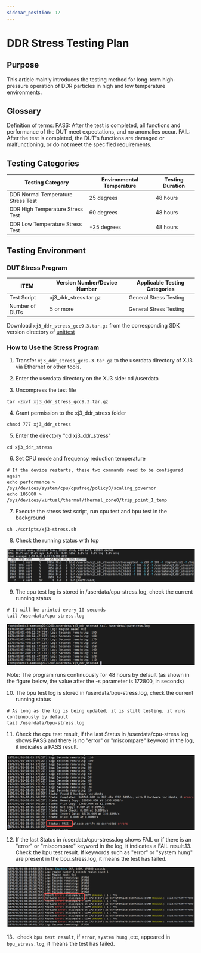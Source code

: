 ```yaml
---
sidebar_position: 12
---
```


# DDR Stress Testing Plan

## Purpose

This article mainly introduces the testing method for long-term high-pressure operation of DDR particles in high and low temperature environments.

## Glossary

Definition of terms:
PASS: After the test is completed, all functions and performance of the DUT meet expectations, and no anomalies occur.
FAIL: After the test is completed, the DUT's functions are damaged or malfunctioning, or do not meet the specified requirements.

## Testing Categories

| **Testing Category** | **Environmental Temperature** | **Testing Duration** |
| -------------------- | ---------------------------- | -------------------- |
| DDR Normal Temperature Stress Test | 25 degrees | 48 hours |
| DDR High Temperature Stress Test | 60 degrees | 48 hours |
| DDR Low Temperature Stress Test | -25 degrees | 48 hours |

## Testing Environment

### DUT Stress Program

| **ITEM** | **Version Number/Device Number** | **Applicable Testing Categories** |
| -------- | ------------------------------- | --------------------------------- |
| Test Script | xj3_ddr_stress.tar.gz | General Stress Testing |
| Number of DUTs | 5 or more | General Stress Testing |

Download `xj3_ddr_stress_gcc9.3.tar.gz` from the corresponding SDK version directory of [unittest](http://sunrise.horizon.cc/downloads/unittest/)

### How to Use the Stress Program

1. Transfer `xj3_ddr_stress_gcc9.3.tar.gz` to the userdata directory of XJ3 via Ethernet or other tools.

2. Enter the userdata directory on the XJ3 side: cd /userdata

3. Uncompress the test file

```
tar -zxvf xj3_ddr_stress_gcc9.3.tar.gz
```

4. Grant permission to the xj3_ddr_stress folder

```
chmod 777 xj3_ddr_stress
```

5. Enter the directory "cd xj3_ddr_stress"

```
cd xj3_ddr_stress 
```

6. Set CPU mode and frequency reduction temperature

```
# If the device restarts, these two commands need to be configured again
echo performance > /sys/devices/system/cpu/cpufreq/policy0/scaling_governor 
echo 105000 > /sys/devices/virtual/thermal/thermal_zone0/trip_point_1_temp
```

7. Execute the stress test script, run cpu test and bpu test in the background

```
sh ./scripts/xj3-stress.sh
```

8. Check the running status with top

![image-20220324192755274](./image/driver_develop_guide/image-20220324192755274.png)

9. The cpu test log is stored in /userdata/cpu-stress.log, check the current running status

```
# It will be printed every 10 seconds
tail /userdata/cpu-stress.log
```

![image-20220324192849234](./image/driver_develop_guide/image-20220324192849234.png)

Note: The program runs continuously for 48 hours by default (as shown in the figure below, the value after the -s parameter is 172800, in seconds)

10. The bpu test log is stored in /userdata/bpu-stress.log, check the current running status

```
# As long as the log is being updated, it is still testing, it runs continuously by default
tail /userdata/bpu-stress.log
```

11. Check the cpu test result, if the last Status in /userdata/cpu-stress.log shows PASS and there is no "error" or "miscompare" keyword in the log, it indicates a PASS result.

![image-20220324193228651](./image/driver_develop_guide/image-20220324193228651.png)

12. If the last Status in /userdata/cpu-stress.log shows FAIL or if there is an "error" or "miscompare" keyword in the log, it indicates a FAIL result.13. Check the bpu test result. If keywords such as "error" or "system hung" are present in the bpu_stress.log, it means the test has failed.

![image-20220324193250187](./image/driver_develop_guide/image-20220324193250187.png)

13、check `bpu test result`, if  `error`, `system hung` ,etc, appeared in `bpu_stress.log`, it means the test has failed.